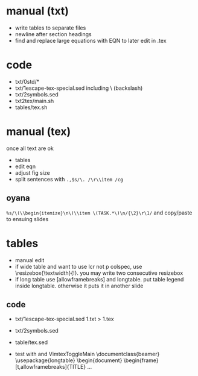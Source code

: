 # manual (txt)
- write tables to separate files
- newline after section headings
- find and replace large equations with EQN to later edit in .tex

# code
- txt/0std/*
- txt/1escape-tex-special.sed including \ (backslash)
- txt/2symbols.sed
- txt2tex/main.sh
- tables/tex.sh

# manual (tex)
once all text are ok
- tables
- edit eqn
- adjust fig size 
- split sentences with 
`.,$s/\. /\r\\item /cg`

## oyana
`%s/\(\\begin{itemize}\n\)\\item \(TASK.*\)\n/{\2}\r\1/`
and copy/paste to ensuing slides

# tables
- manual edit
- if wide table and want to use lcr not p colspec, use \resizebox{\textwidth}{!}. you may write two consecutive resizebox 
- if long table use [allowframebreaks] and longtable. put table legend inside longtable. otherwise it puts it in another slide

## code
- txt/1escape-tex-special.sed  1.txt > 1.tex
- txt/2symbols.sed
- table/tex.sed

- test with and VimtexToggleMain
\documentclass{beamer}
\usepackage{longtable}
\begin{document}
\begin{frame}[t,allowframebreaks]{TITLE}
...
